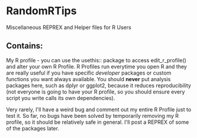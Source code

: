 # RandomRTips
Miscellaneous REPREX and Helper files for R Users 


## Contains: 

My R profile - you can use the usethis:: package to access edit_r_profile() and alter your own R Profile. R Profiles run everytime you open R and they are 
really useful if you have specific *developer* packages or custom functions you want always available. You should **never** put analysis packages here, 
such as dplyr or ggplot2, because it reduces reproducibility (not everyone is going to have your R profile, so you should ensure every script you write 
calls its own dependencies). 

Very rarely, I'll have a weird bug and comment out my entire R Profile just to test it. So far, no bugs have been solved by temporarily removing my 
R profile, so it should be relatively safe in general. I'll post a REPREX of some of the packages later. 
